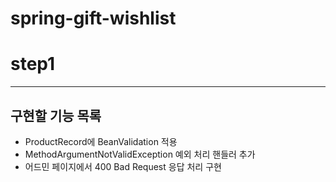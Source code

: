 # spring-gift-wishlist

# step1
***
## 구현할 기능 목록
- ProductRecord에 BeanValidation 적용
- MethodArgumentNotValidException 예외 처리 핸들러 추가
- 어드민 페이지에서 400 Bad Request 응답 처리 구현

